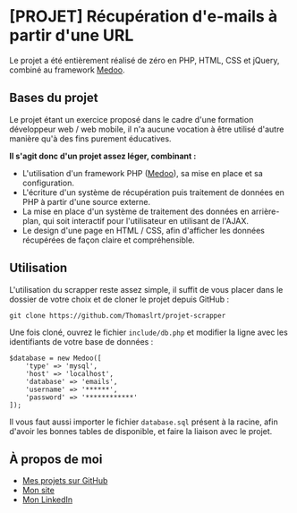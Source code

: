 #  [PROJET] Récupération d'e-mails à partir d'une URL

Le projet a été entièrement réalisé de zéro en PHP, HTML, CSS et jQuery, combiné au framework [Medoo](https://medoo.in/).

## Bases du projet

Le projet étant un exercice proposé dans le cadre d'une formation développeur web / web mobile, il n'a aucune vocation à être utilisé d'autre manière qu'à des fins purement éducatives.

**Il s'agit donc d'un projet assez léger, combinant :**
- L'utilisation d'un framework PHP ([Medoo](https://medoo.in/)), sa mise en place et sa configuration.
- L'écriture d'un système de récupération puis traitement de données en PHP à partir d'une source externe.
- La mise en place d'un système de traitement des données  en arrière-plan, qui soit interactif pour l'utilisateur en utilisant de l'AJAX.
- Le design d'une page en HTML / CSS, afin d'afficher les données récupérées de façon claire et compréhensible.

## Utilisation

L'utilisation du scrapper reste assez simple, il suffit de vous placer dans le dossier de votre choix et de cloner le projet depuis GitHub :

    git clone https://github.com/Thomaslrt/projet-scrapper
    
Une fois cloné, ouvrez le fichier ```include/db.php``` et modifier la ligne avec les identifiants de votre base de données :

```
$database = new Medoo([
    'type' => 'mysql',
    'host' => 'localhost',
    'database' => 'emails',
    'username' => '******',
    'password' => '************'
]);
```
Il vous faut aussi importer le fichier ```database.sql``` présent à la racine, afin d'avoir les bonnes tables de disponible, et faire la liaison avec le projet.


## À propos de moi
- [Mes projets sur GitHub](https://github.com/Thomaslrt) 
- [Mon site](https://thomaslrt.fr/) 
- [Mon LinkedIn](https://www.linkedin.com/in/thomas-laurent-432271173/)
